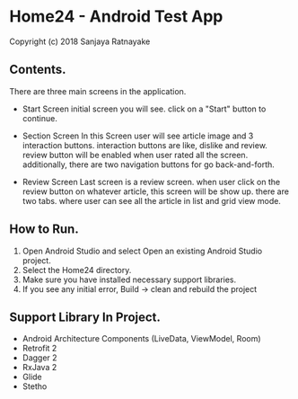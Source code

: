 # **Home24 - Android Test App**

Copyright (c) 2018 Sanjaya Ratnayake

## **Contents.**

There are three main screens in the application.

* Start Screen
initial screen you will see. click on a "Start" button to continue. 

* Section Screen
In this Screen user will see article image and 3 interaction buttons.
interaction buttons are like, dislike and review. review button will be enabled when user rated all the screen.
additionally, there are two navigation buttons for go back-and-forth.

* Review Screen
Last screen is a review screen. when user click on the review button on whatever article, this screen will be show up.
there are two tabs. where user can see all the article in list and grid view mode.

## **How to Run.**

1. Open Android Studio and select Open an existing Android Studio project.
2. Select the Home24 directory.
3. Make sure you have installed necessary support libraries.
4. If you see any initial error, Build -> clean and rebuild the project

## **Support Library In Project.**
- Android Architecture Components (LiveData, ViewModel, Room)
- Retrofit 2
- Dagger 2
- RxJava 2
- Glide
- Stetho

